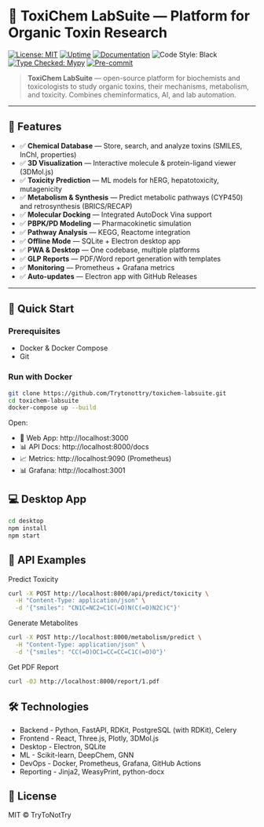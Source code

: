 # 🧪 ToxiChem LabSuite — Platform for Organic Toxin Research

[![License: MIT](https://img.shields.io/badge/License-MIT-yellow.svg)](https://opensource.org/licenses/MIT)
[![Uptime](https://img.shields.io/badge/Uptime-99.9%25-brightgreen)](https://status.toxichem.org)
[![Documentation](https://img.shields.io/badge/Docs-GitBook-blue)](https://docs.toxichem.org)
![Code Style: Black](https://img.shields.io/badge/code%20style-black-000000.svg)
[![Type Checked: Mypy](https://img.shields.io/badge/type_checked-mypy-blue)](https://mypy-lang.org)
[![Pre-commit](https://img.shields.io/badge/pre--commit-enabled-brightgreen?logo=pre-commit)](https://pre-commit.com)

> **ToxiChem LabSuite** — open-source platform for biochemists and toxicologists to study organic toxins, their mechanisms, metabolism, and toxicity. Combines cheminformatics, AI, and lab automation.

---

## 🌟 Features

- ✅ **Chemical Database** — Store, search, and analyze toxins (SMILES, InChI, properties)
- ✅ **3D Visualization** — Interactive molecule & protein-ligand viewer (3DMol.js)
- ✅ **Toxicity Prediction** — ML models for hERG, hepatotoxicity, mutagenicity
- ✅ **Metabolism & Synthesis** — Predict metabolic pathways (CYP450) and retrosynthesis (BRICS/RECAP)
- ✅ **Molecular Docking** — Integrated AutoDock Vina support
- ✅ **PBPK/PD Modeling** — Pharmacokinetic simulation
- ✅ **Pathway Analysis** — KEGG, Reactome integration
- ✅ **Offline Mode** — SQLite + Electron desktop app
- ✅ **PWA & Desktop** — One codebase, multiple platforms
- ✅ **GLP Reports** — PDF/Word report generation with templates
- ✅ **Monitoring** — Prometheus + Grafana metrics
- ✅ **Auto-updates** — Electron app with GitHub Releases

---

## 🚀 Quick Start

### Prerequisites
- Docker & Docker Compose
- Git

### Run with Docker

```bash
git clone https://github.com/Trytonottry/toxichem-labsuite.git
cd toxichem-labsuite
docker-compose up --build
```

Open: 

- 🔬 Web App: http://localhost:3000 
- 📊 API Docs: http://localhost:8000/docs 
- 📈 Metrics: http://localhost:9090  (Prometheus)
- 📊 Grafana: http://localhost:3001 
     
## 💻 Desktop App

```bash
cd desktop
npm install
npm start
```

## 🧪 API Examples

Predict Toxicity
```bash
curl -X POST http://localhost:8000/api/predict/toxicity \
  -H "Content-Type: application/json" \
  -d '{"smiles": "CN1C=NC2=C1C(=O)N(C(=O)N2C)C"}'
```

Generate Metabolites
```bash
curl -X POST http://localhost:8000/metabolism/predict \
  -H "Content-Type: application/json" \
  -d '{"smiles": "CC(=O)OC1=CC=CC=C1C(=O)O"}'
```

Get PDF Report
```bash
curl -OJ http://localhost:8000/report/1.pdf
```

## 🛠️ Technologies

 - Backend - Python, FastAPI, RDKit, PostgreSQL (with RDKit), Celery
 - Frontend - React, Three.js, Plotly, 3DMol.js
 - Desktop - Electron, SQLite
 - ML - Scikit-learn, DeepChem, GNN
 - DevOps - Docker, Prometheus, Grafana, GitHub Actions
 - Reporting - Jinja2, WeasyPrint, python-docx

## 📄 License 

MIT © TryToNotTry

